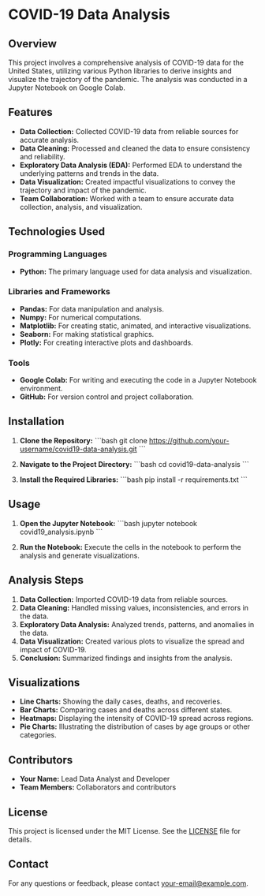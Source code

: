 
# COVID-19 Data Analysis

## Overview
This project involves a comprehensive analysis of COVID-19 data for the United States, utilizing various Python libraries to derive insights and visualize the trajectory of the pandemic. The analysis was conducted in a Jupyter Notebook on Google Colab.

## Features
- **Data Collection:** Collected COVID-19 data from reliable sources for accurate analysis.
- **Data Cleaning:** Processed and cleaned the data to ensure consistency and reliability.
- **Exploratory Data Analysis (EDA):** Performed EDA to understand the underlying patterns and trends in the data.
- **Data Visualization:** Created impactful visualizations to convey the trajectory and impact of the pandemic.
- **Team Collaboration:** Worked with a team to ensure accurate data collection, analysis, and visualization.

## Technologies Used

### Programming Languages
- **Python:** The primary language used for data analysis and visualization.

### Libraries and Frameworks
- **Pandas:** For data manipulation and analysis.
- **Numpy:** For numerical computations.
- **Matplotlib:** For creating static, animated, and interactive visualizations.
- **Seaborn:** For making statistical graphics.
- **Plotly:** For creating interactive plots and dashboards.

### Tools
- **Google Colab:** For writing and executing the code in a Jupyter Notebook environment.
- **GitHub:** For version control and project collaboration.

## Installation

1. **Clone the Repository:**
   \`\`\`bash
   git clone https://github.com/your-username/covid19-data-analysis.git
   \`\`\`

2. **Navigate to the Project Directory:**
   \`\`\`bash
   cd covid19-data-analysis
   \`\`\`

3. **Install the Required Libraries:**
   \`\`\`bash
   pip install -r requirements.txt
   \`\`\`

## Usage

1. **Open the Jupyter Notebook:**
   \`\`\`bash
   jupyter notebook covid19_analysis.ipynb
   \`\`\`

2. **Run the Notebook:**
   Execute the cells in the notebook to perform the analysis and generate visualizations.



## Analysis Steps
1. **Data Collection:** Imported COVID-19 data from reliable sources.
2. **Data Cleaning:** Handled missing values, inconsistencies, and errors in the data.
3. **Exploratory Data Analysis:** Analyzed trends, patterns, and anomalies in the data.
4. **Data Visualization:** Created various plots to visualize the spread and impact of COVID-19.
5. **Conclusion:** Summarized findings and insights from the analysis.

## Visualizations
- **Line Charts:** Showing the daily cases, deaths, and recoveries.
- **Bar Charts:** Comparing cases and deaths across different states.
- **Heatmaps:** Displaying the intensity of COVID-19 spread across regions.
- **Pie Charts:** Illustrating the distribution of cases by age groups or other categories.

## Contributors
- **Your Name:** Lead Data Analyst and Developer
- **Team Members:** Collaborators and contributors

## License
This project is licensed under the MIT License. See the [LICENSE](LICENSE) file for details.

## Contact
For any questions or feedback, please contact [your-email@example.com](mailto:your-email@example.com).
